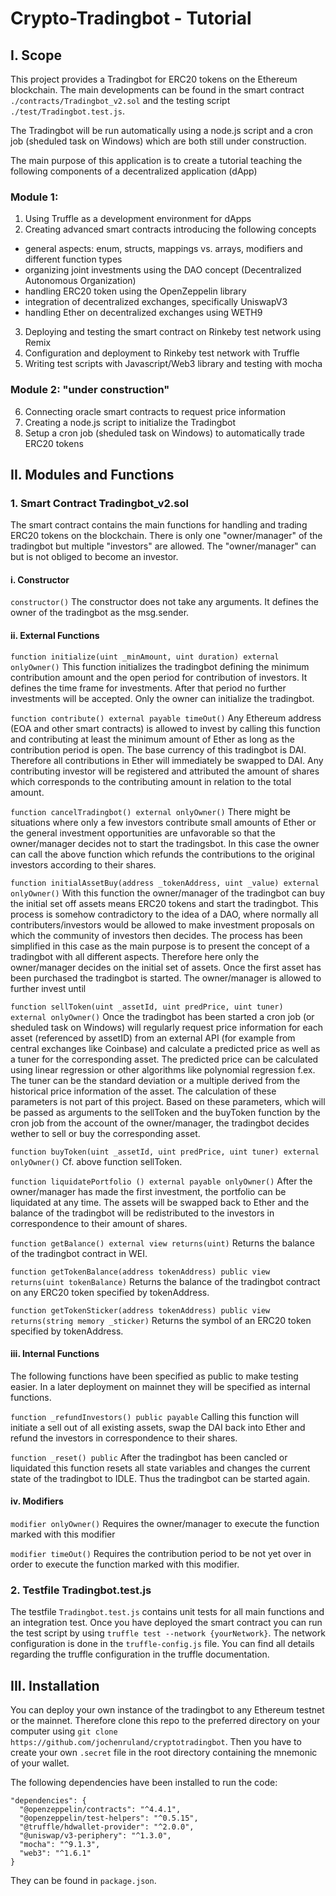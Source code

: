 # Crypto-Tradingbot - Tutorial
## I. Scope
This project provides a Tradingbot for ERC20 tokens on the Ethereum blockchain. The main developments can be found in the smart contract `./contracts/Tradingbot_v2.sol` and the testing script `./test/Tradingbot.test.js`.

The Tradingbot will be run automatically using a node.js script and a cron job (sheduled task on Windows) which are both still under construction.

The main purpose of this application is to create a tutorial teaching the following components of a decentralized application (dApp)

### Module 1:
1. Using Truffle as a development environment for dApps
2. Creating advanced smart contracts introducing the following concepts
  - general aspects: enum, structs, mappings vs. arrays, modifiers and different function types
  - organizing joint investments using the DAO concept (Decentralized Autonomous Organization)
  - handling ERC20 token using the OpenZeppelin library
  - integration of decentralized exchanges, specifically UniswapV3
  - handling Ether on decentralized exchanges using WETH9
3. Deploying and testing the smart contract on Rinkeby test network using Remix
4. Configuration and deployment to Rinkeby test network with Truffle
5. Writing test scripts with Javascript/Web3 library and testing with mocha   

### Module 2: "under construction"
6. Connecting oracle smart contracts to request price information
7. Creating a node.js script to initialize the Tradingbot
8. Setup a cron job (sheduled task on Windows) to automatically trade ERC20 tokens

## II. Modules and Functions
### 1. Smart Contract Tradingbot_v2.sol
The smart contract contains the main functions for handling and trading ERC20 tokens on the blockchain. There is only one "owner/manager" of the tradingbot but multiple "investors" are allowed. The "owner/manager" can but is not obliged to become an investor.

#### i. Constructor
`constructor()`
The constructor does not take any arguments. It defines the owner of the tradingbot as the msg.sender.

#### ii. External Functions
`function initialize(uint _minAmount, uint duration) external onlyOwner()`
This function initializes the tradingbot defining the minimum contribution amount and the open period for contribution of investors. It defines the time frame for investments. After that period no further investments will be accepted. Only the owner can initialize the tradingbot.

`function contribute() external payable timeOut()`
Any Ethereum address (EOA and other smart contracts) is allowed to invest by calling this function and contributing at least the minimum amount of Ether as long as the contribution period is open. The base currency of this tradingbot is DAI. Therefore all contributions in Ether will immediately be swapped to DAI. Any contributing investor will be registered and attributed the amount of shares which corresponds to the contributing amount in relation to the total amount.

`function cancelTradingbot() external onlyOwner()`
There might be situations where only a few investors contribute small amounts of Ether or the general investment opportunities are unfavorable so that the owner/manager decides not to start the tradingsbot. In this case the owner can call the above function which refunds the contributions to the original investors according to their shares.

`function initialAssetBuy(address _tokenAddress, uint _value) external onlyOwner()`
With this function the owner/manager of the tradingbot can buy the initial set off assets means ERC20 tokens and start the tradingbot. This process is somehow contradictory to the idea of a DAO, where normally all contributers/investors would be allowed to make investment proposals on which the community of investors then decides. The process has been simplified in this case as the main purpose is to present the concept of a tradingbot with all different aspects. Therefore here only the owner/manager decides on the initial set of assets. Once the first asset has been purchased the tradingbot is started. The owner/manager is allowed to further invest until

`function sellToken(uint _assetId, uint predPrice, uint tuner)  external onlyOwner()`
Once the tradingbot has been started a cron job (or sheduled task on Windows) will regularly request price information for each asset (referenced by assetID) from an external API (for example from central exchanges like Coinbase) and calculate a predicted price as well as a tuner for the corresponding asset. The predicted price can be calculated using linear regression or other algorithms like polynomial regression f.ex. The tuner can be the standard deviation or a multiple derived from the historical price information of the asset. The calculation of these parameters is not part of this project. Based on these parameters, which will be passed as arguments to the sellToken  and the buyToken function by the cron job from the account of the owner/manager, the tradingbot decides wether to sell or buy the corresponding asset.

`function buyToken(uint _assetId, uint predPrice, uint tuner) external onlyOwner()`
Cf. above function sellToken.

`function liquidatePortfolio () external payable onlyOwner()`
After the owner/manager has made the first investment, the portfolio can be liquidated at any time. The assets will be swapped back to Ether and the balance of the tradingbot will be redistributed to the investors in correspondence to their amount of shares.  

`function getBalance() external view returns(uint)`
Returns the balance of the tradingbot contract in WEI.

`function getTokenBalance(address tokenAddress) public view returns(uint tokenBalance)`
Returns the balance of the tradingbot contract on any ERC20 token specified by tokenAddress.

`function getTokenSticker(address tokenAddress) public view returns(string memory _sticker)`
Returns the symbol of an ERC20 token specified by tokenAddress.

#### iii. Internal Functions
The following functions have been specified as public to make testing easier. In a later deployment on mainnet they will be specified as internal functions.

`function _refundInvestors() public payable`
Calling this function will initiate a sell out of all existing assets, swap the DAI back into Ether and refund the investors in correspondence to their shares.

`function _reset() public`
After the tradingbot has been cancled or liquidated this function resets all state variables and changes the current state of the tradingbot to IDLE. Thus the tradingbot can be started again.

#### iv. Modifiers
`modifier onlyOwner()`
Requires the owner/manager to execute the function marked with this modifier

`modifier timeOut()`
Requires the contribution period to be not yet over in order to execute the function marked with this modifier.

### 2. Testfile Tradingbot.test.js
The testfile `Tradingbot.test.js` contains unit tests for all main functions and an integration test. Once you have deployed the smart contract you can run the test script by using `truffle test --network {yourNetwork}`. The network configuration is done in the `truffle-config.js` file. You can find all details regarding the truffle configuration in the truffle documentation.

## III. Installation
You can deploy your own instance of the tradingbot to any Ethereum testnet or the mainnet. Therefore clone this repo to the preferred directory on your computer using `git clone https://github.com/jochenruland/cryptotradingbot`. Then you have to create your own `.secret` file in the root directory containing the mnemonic of your wallet.

The following dependencies have been installed to run the code:

```
"dependencies": {
  "@openzeppelin/contracts": "^4.4.1",
  "@openzeppelin/test-helpers": "^0.5.15",
  "@truffle/hdwallet-provider": "^2.0.0",
  "@uniswap/v3-periphery": "^1.3.0",
  "mocha": "^9.1.3",
  "web3": "^1.6.1"
}
```
They can be found in `package.json`.

